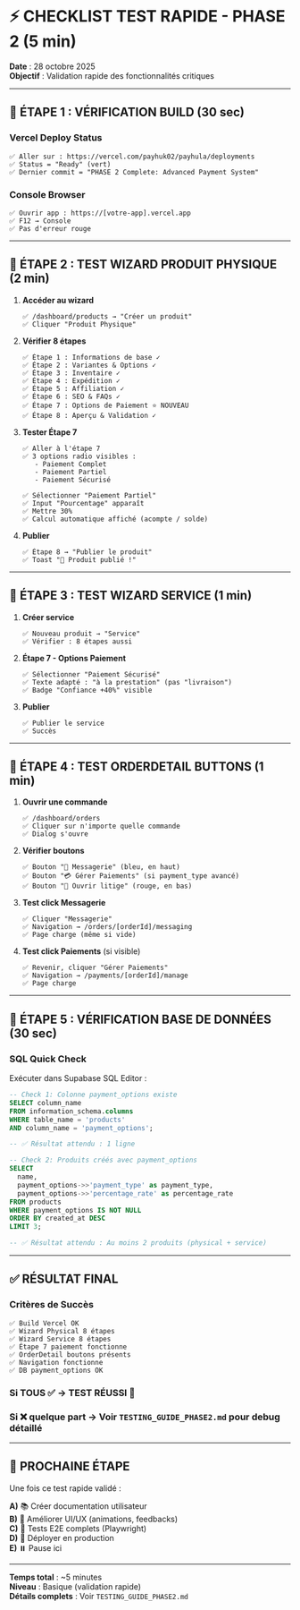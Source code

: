 # ⚡ CHECKLIST TEST RAPIDE - PHASE 2 (5 min)

**Date** : 28 octobre 2025  
**Objectif** : Validation rapide des fonctionnalités critiques

---

## 🚀 ÉTAPE 1 : VÉRIFICATION BUILD (30 sec)

### Vercel Deploy Status
```
✅ Aller sur : https://vercel.com/payhuk02/payhula/deployments
✅ Status = "Ready" (vert)
✅ Dernier commit = "PHASE 2 Complete: Advanced Payment System"
```

### Console Browser
```
✅ Ouvrir app : https://[votre-app].vercel.app
✅ F12 → Console
✅ Pas d'erreur rouge
```

---

## 🧪 ÉTAPE 2 : TEST WIZARD PRODUIT PHYSIQUE (2 min)

1. **Accéder au wizard**
   ```
   ✅ /dashboard/products → "Créer un produit"
   ✅ Cliquer "Produit Physique"
   ```

2. **Vérifier 8 étapes**
   ```
   ✅ Étape 1 : Informations de base ✓
   ✅ Étape 2 : Variantes & Options ✓
   ✅ Étape 3 : Inventaire ✓
   ✅ Étape 4 : Expédition ✓
   ✅ Étape 5 : Affiliation ✓
   ✅ Étape 6 : SEO & FAQs ✓
   ✅ Étape 7 : Options de Paiement ⭐ NOUVEAU
   ✅ Étape 8 : Aperçu & Validation ✓
   ```

3. **Tester Étape 7**
   ```
   ✅ Aller à l'étape 7
   ✅ 3 options radio visibles :
      - Paiement Complet
      - Paiement Partiel
      - Paiement Sécurisé
   
   ✅ Sélectionner "Paiement Partiel"
   ✅ Input "Pourcentage" apparaît
   ✅ Mettre 30%
   ✅ Calcul automatique affiché (acompte / solde)
   ```

4. **Publier**
   ```
   ✅ Étape 8 → "Publier le produit"
   ✅ Toast "🎉 Produit publié !"
   ```

---

## 🧪 ÉTAPE 3 : TEST WIZARD SERVICE (1 min)

1. **Créer service**
   ```
   ✅ Nouveau produit → "Service"
   ✅ Vérifier : 8 étapes aussi
   ```

2. **Étape 7 - Options Paiement**
   ```
   ✅ Sélectionner "Paiement Sécurisé"
   ✅ Texte adapté : "à la prestation" (pas "livraison")
   ✅ Badge "Confiance +40%" visible
   ```

3. **Publier**
   ```
   ✅ Publier le service
   ✅ Succès
   ```

---

## 🧪 ÉTAPE 4 : TEST ORDERDETAIL BUTTONS (1 min)

1. **Ouvrir une commande**
   ```
   ✅ /dashboard/orders
   ✅ Cliquer sur n'importe quelle commande
   ✅ Dialog s'ouvre
   ```

2. **Vérifier boutons**
   ```
   ✅ Bouton "💬 Messagerie" (bleu, en haut)
   ✅ Bouton "💳 Gérer Paiements" (si payment_type avancé)
   ✅ Bouton "🚨 Ouvrir litige" (rouge, en bas)
   ```

3. **Test click Messagerie**
   ```
   ✅ Cliquer "Messagerie"
   ✅ Navigation → /orders/[orderId]/messaging
   ✅ Page charge (même si vide)
   ```

4. **Test click Paiements** (si visible)
   ```
   ✅ Revenir, cliquer "Gérer Paiements"
   ✅ Navigation → /payments/[orderId]/manage
   ✅ Page charge
   ```

---

## 🧪 ÉTAPE 5 : VÉRIFICATION BASE DE DONNÉES (30 sec)

### SQL Quick Check
Exécuter dans Supabase SQL Editor :

```sql
-- Check 1: Colonne payment_options existe
SELECT column_name 
FROM information_schema.columns 
WHERE table_name = 'products' 
AND column_name = 'payment_options';

-- ✅ Résultat attendu : 1 ligne

-- Check 2: Produits créés avec payment_options
SELECT 
  name,
  payment_options->>'payment_type' as payment_type,
  payment_options->>'percentage_rate' as percentage_rate
FROM products
WHERE payment_options IS NOT NULL
ORDER BY created_at DESC
LIMIT 3;

-- ✅ Résultat attendu : Au moins 2 produits (physical + service)
```

---

## ✅ RÉSULTAT FINAL

### Critères de Succès
```
✅ Build Vercel OK
✅ Wizard Physical 8 étapes
✅ Wizard Service 8 étapes
✅ Étape 7 paiement fonctionne
✅ OrderDetail boutons présents
✅ Navigation fonctionne
✅ DB payment_options OK
```

### Si TOUS ✅ → **TEST RÉUSSI** 🎉

### Si ❌ quelque part → Voir `TESTING_GUIDE_PHASE2.md` pour debug détaillé

---

## 🎯 PROCHAINE ÉTAPE

Une fois ce test rapide validé :

**A)** 📚 Créer documentation utilisateur  
**B)** 🎨 Améliorer UI/UX (animations, feedbacks)  
**C)** 🧪 Tests E2E complets (Playwright)  
**D)** 🚀 Déployer en production  
**E)** ⏸️ Pause ici

---

**Temps total** : ~5 minutes  
**Niveau** : Basique (validation rapide)  
**Détails complets** : Voir `TESTING_GUIDE_PHASE2.md`

